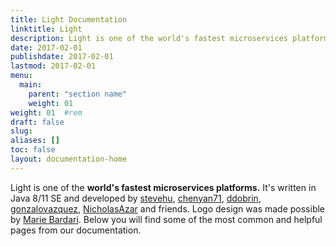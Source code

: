 ```yaml
---
title: Light Documentation
linktitle: Light
description: Light is one of the world's fastest microservices platforms. 
date: 2017-02-01
publishdate: 2017-02-01
lastmod: 2017-02-01
menu:
  main:
    parent: "section name"
    weight: 01
weight: 01	#rem
draft: false
slug:
aliases: []
toc: false
layout: documentation-home
---
```

Light is one of the **world's fastest microservices platforms.** It's written in Java 8/11 SE and developed by [stevehu](https://github.com/stevehu), [chenyan71](https://github.com/chenyan71), [ddobrin](https://github.com/ddobrin), [gonzalovazquez](https://github.com/gonzalovazquez), [NicholasAzar](https://github.com/NicholasAzar) and friends.
Logo design was made possible by [Marie Bardari](http://mariebardari.com/).
Below you will find some of the most common and helpful pages from our documentation.
